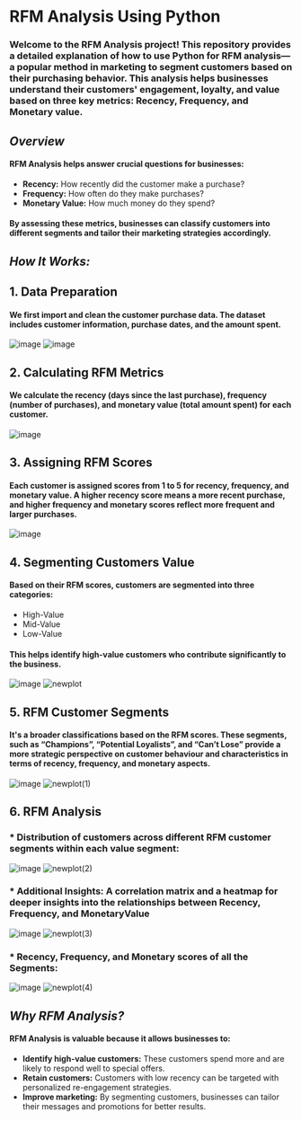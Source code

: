 # **RFM Analysis Using Python**

### Welcome to the RFM Analysis project! This repository provides a detailed explanation of how to use Python for RFM analysis—a popular method in marketing to segment customers based on their purchasing behavior. This analysis helps businesses understand their customers' engagement, loyalty, and value based on three key metrics: Recency, Frequency, and Monetary value.

## ***Overview***
#### RFM Analysis helps answer crucial questions for businesses:
* **Recency:** How recently did the customer make a purchase?
* **Frequency:** How often do they make purchases?
* **Monetary Value:** How much money do they spend?

#### By assessing these metrics, businesses can classify customers into different segments and tailor their marketing strategies accordingly.

## ***How It Works:***

## 1. **Data Preparation**

#### We first import and clean the customer purchase data. The dataset includes customer information, purchase dates, and the amount spent.

![image](https://github.com/user-attachments/assets/c705d426-3b69-4022-9382-aa47324ec4d5)
![image](https://github.com/user-attachments/assets/22e0da15-4fda-4e2a-a74e-7129fe6a9f51)

## 2. **Calculating RFM Metrics**

#### We calculate the recency (days since the last purchase), frequency (number of purchases), and monetary value (total amount spent) for each customer.

![image](https://github.com/user-attachments/assets/badb8749-f68d-4644-8c7f-6fde96df738b)

## 3. **Assigning RFM Scores**
#### Each customer is assigned scores from 1 to 5 for recency, frequency, and monetary value. A higher recency score means a more recent purchase, and higher frequency and monetary scores reflect more frequent and larger purchases.

![image](https://github.com/user-attachments/assets/7dc9bd40-a1f3-45af-8cf3-044c5a4666a0)

## 4. **Segmenting Customers Value**
#### Based on their RFM scores, customers are segmented into three categories:
* High-Value
* Mid-Value
* Low-Value
#### This helps identify high-value customers who contribute significantly to the business.

![image](https://github.com/user-attachments/assets/0d2fa07f-27ed-4921-a557-6df6905fdd9c)
![newplot](https://github.com/user-attachments/assets/c2005f8d-768a-4946-8c30-7f5b6b12f00b)


## 5. **RFM Customer Segments**
#### It's a broader classifications based on the RFM scores. These segments, such as “Champions”, “Potential Loyalists”, and “Can’t Lose” provide a more strategic perspective on customer behaviour and characteristics in terms of recency, frequency, and monetary aspects.
![image](https://github.com/user-attachments/assets/152fde4c-b069-4db2-b96f-8c8da096e101)
![newplot(1)](https://github.com/user-attachments/assets/d3a8643a-d5e4-40ad-8e96-d20ffeca6654)

## 6. **RFM Analysis**
### * Distribution of customers across different RFM customer segments within each value segment:

![image](https://github.com/user-attachments/assets/5ea438d2-08bf-4239-8c0a-6d51a3f7118e)
![newplot(2)](https://github.com/user-attachments/assets/0cc4877b-dc77-4579-827f-4bc1e10046f8)

### * Additional Insights: A correlation matrix and a heatmap for deeper insights into the relationships between Recency, Frequency, and MonetaryValue

![image](https://github.com/user-attachments/assets/cc8c86a0-a126-4f19-9486-7ba4ffc39f22)
![newplot(3)](https://github.com/user-attachments/assets/bf234151-dbbe-4f79-a95a-8936ebbe8ed7)

### * Recency, Frequency, and Monetary scores of all the Segments:

![image](https://github.com/user-attachments/assets/54211a7a-9cff-498e-af7f-80f39da865f9)
![newplot(4)](https://github.com/user-attachments/assets/736c7876-f382-45c3-9b64-6d81b3949332)


## ***Why RFM Analysis?***
#### RFM Analysis is valuable because it allows businesses to:
* **Identify high-value customers:** These customers spend more and are likely to respond well to special offers.
* **Retain customers:** Customers with low recency can be targeted with personalized re-engagement strategies.
* **Improve marketing:** By segmenting customers, businesses can tailor their messages and promotions for better results.




